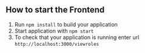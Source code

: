 How to start the Frontend
---

1. Run `npm install` to build your application
1. Start application with `npm start`
1. To check that your application is running enter url `http://localhost:3000/viewroles`

